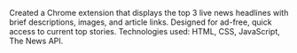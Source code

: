 Created a Chrome extension that displays the top 3 live news headlines with brief descriptions, images, and article links. Designed for ad-free, quick access to current top stories. Technologies used: HTML, CSS, JavaScript, The News API.
